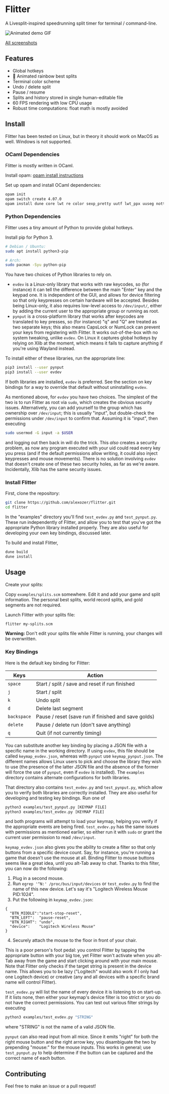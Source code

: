 # Flitter

A Livesplit-inspired speedrunning split timer for terminal / command-line.

![Animated demo GIF](/doc/demo.gif)

[All screenshots](/doc/)

## Features

- Global hotkeys
- :rainbow: Animated rainbow best splits
- Terminal color scheme
- Undo / delete split
- Pause / resume
- Splits and history stored in single human-editable file
- 60 FPS rendering with low CPU usage
- Robust time computations: float math is mostly avoided

## Install

Flitter has been tested on Linux, but in theory it should work on MacOS as well. Windows is not supported.

### OCaml Dependencies

Flitter is mostly written in OCaml.

Install opam: [opam install instructions](https://opam.ocaml.org/doc/Install.html)

Set up opam and install OCaml dependencies:

```bash
opam init
opam switch create 4.07.0
opam install dune core lwt re color sexp_pretty uutf lwt_ppx uuseg notty async
```

### Python Dependencies

Flitter uses a tiny amount of Python to provide global hotkeys.

Install pip for Python 3.

```bash
# Debian / Ubuntu:
sudo apt install python3-pip

# Arch:
sudo pacman -Syu python-pip
```

You have two choices of Python libraries to rely on.

* `evdev` is a Linux-only library that works with raw keycodes, so (for instance) it can tell the difference between the main "Enter" key and the keypad one. It is independent of the GUI, and allows for device filtering so that only keypresses on certain hardware will be accepted. Besides being Linux-only, it also requires low-level access to `/dev/input/`, either by adding the current user to the appropriate group or running as root.
* `pynput` is a cross-platform library that works after keycodes are translated to key presses, so (for instance) "q" and "Q" are treated as two separate keys; this also means CapsLock or NumLock can prevent your keys from registering with Flitter. It works out-of-the-box with no system tweaking, unlike `evdev`. On Linux it captures global hotkeys by relying on Xlib at the moment, which means it fails to capture anything if you're using Wayland instead.

To install either of these libraries, run the appropriate line:

```bash
pip3 install --user pynput
pip3 install --user evdev
```

If both libraries are installed, `evdev` is preferred. See the section on key bindings for a way to override that default without uninstalling `evdev`.

As mentioned above, for `evdev` you have two choices. The simplest of the two is to run Flitter as root via `sudo`, which creates the obvious security issues. Alternatively, you can add yourself to the group which has ownership over `/dev/input`; this is usually "input", but double-check the permissions under `/dev/input` to confirm that. Assuming it is "input", then executing

```bash
sudo usermod -G input -a $USER
```

and logging out then back in will do the trick. This *also* creates a security problem, as now any program executed with your uid could read every key you press (and if the default permissions allow writing, it could also inject keypresses and mouse movements). There is no solution involving `evdev` that doesn't create one of these two security holes, as far as we're aware. Incidentally, Xlib has the same security issues.

### Install Flitter

First, clone the repository:

```bash
git clone https://github.com/alexozer/flitter.git
cd flitter
```

In the "examples" directory you'll find `test_evdev.py` and `test_pynput.py`. These run independently of Flitter, and allow you to test that you've got the appropriate Python library installed properly. They are also useful for developing your own key bindings, discussed later.

To build and install Flitter,

```bash
dune build
dune install
```

## Usage

Create your splits:

Copy `examples/splits.scm` somewhere. Edit it and add your game and split information. The personal best splits, world record splits, and gold segments are not required.

Launch Flitter with your splits file:

```bash
flitter my-splits.scm
```

**Warning:** Don't edit your splits file while Flitter is running, your changes will be overwritten.

### Key Bindings

Here is the default key binding for Flitter:


| Keys        | Action                                              |
| ----------- | --------------------------------------------------- |
| `space`     | Start / split / save and reset if run finished      |
| `j`         | Start / split                                       |
| `k`         | Undo split                                          |
| `d`         | Delete last segment                                 |
| `backspace` | Pause / reset (save run if finished and save golds) |
| `delete`    | Pause / delete run (don't save anything)            |
| `q`         | Quit (if not currently timing)                      |

You can substitute another key binding by placing a JSON file with a specific name in the working directory. If using `evdev`, this file should be called `keymap_evdev.json`, whereas with `pynput` use `keymap_pynput.json`. The different names allows Linux users to pick and choose the library they wish to use (the presence of the latter JSON file and the absence of the former will force the use of `pynput`, even if `evdev` is installed). The `examples` directory contains alternate configurations for both libraries.

That directory also contains `test_evdev.py` and `test_pynput.py`, which allow you to verify both libraries are correctly installed. They are also useful for developing and testing key bindings. Run one of

```bash
python3 examples/test_pynput.py [KEYMAP FILE]
python3 examples/test_evdev.py [KEYMAP FILE]
```

and both programs will attempt to load your keymap, helping you verify if the appropriate events are being fired. `test_evdev.py` has the same issues with permissions as mentioned earlier, so either run it with `sudo` or grant the current user permission to read `/dev/input`.

`keymap_evdev.json` also gives you the ability to create a filter so that only buttons from a specific device count. Say, for instance, you're running a game that doesn't use the mouse at all. Binding Flitter to mouse buttons seems like a great idea, until you alt-Tab away to chat. Thanks to this filter, you can now do the following:

1. Plug in a second mouse.
2. Run `egrep '^N:' /proc/bus/input/devices` or `test_evdev.py` to find the name of this new device. Let's say it's "Logitech Wireless Mouse PID:1024".
3. Put the following in `keymap_evdev.json`:

```
{
  "BTN_MIDDLE":"start-stop-reset",
  "BTN_LEFT":  "pause-reset",
  "BTN_RIGHT": "undo",
  "device":    "Logitech Wireless Mouse"
}
```

4. Securely attach the mouse to the floor in front of your chair.

This is a poor person's foot pedal: you control Flitter by tapping the appropriate button with your big toe, yet Flitter won't activate when you alt-Tab away from the game and start clicking around with your main mouse. Note that Flitter only checks if the target string is present in the device name. This allows you to be lazy ("Logitech" would also work if I only had one Logitech device) or creative (any and all devices with a specific brand name will control Flitter).

`test_evdev.py` will list the name of every device it is listening to on start-up. If it lists none, then either your keymap's device filter is too strict or you do not have the correct permissions. You can test out various filter strings by executing

```bash
python3 examples/test_evdev.py "STRING"
```

where "STRING" is not the name of a valid JSON file.

`pynput` can also read input from all mice. Since it emits "right" for both the right mouse button and the right arrow key, you disambiguate the two by prepending "mouse:" for the mouse inputs. This works in general; use `test_pynput.py` to help determine if the button can be captured and the correct name of each button.

## Contributing

Feel free to make an issue or a pull request!
